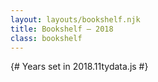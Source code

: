 ```yaml
---
layout: layouts/bookshelf.njk
title: Bookshelf — 2018
class: bookshelf
---
```

{# Years set in 2018.11tydata.js #}
